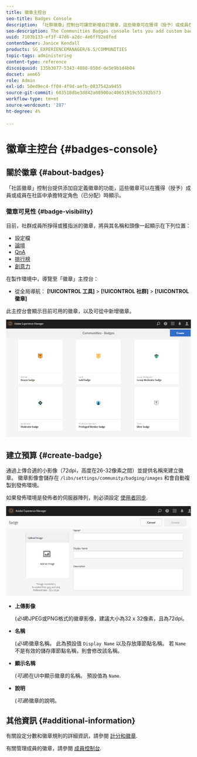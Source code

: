 ```yaml
---
title: 徽章主控台
seo-title: Badges Console
description: 「社群徽章」控制台可讓您新增自訂徽章，這些徽章可在獲得（授予）或成員在社群中承擔特定角色（已指派）時顯示給成員
seo-description: The Communities Badges console lets you add custom badges that can be displayed for members when earned (awarded) or when they take on a specific role in the community (assigned)
uuid: 7103b133-ef3f-47d6-a2dc-4e6ff92e8fed
contentOwner: Janice Kendall
products: SG_EXPERIENCEMANAGER/6.5/COMMUNITIES
topic-tags: administering
content-type: reference
discoiquuid: 135b3077-5343-4888-858d-de5e9b1d4b04
docset: aem65
role: Admin
exl-id: 50ed9ec4-ff04-4f9d-aefb-0837542a9455
source-git-commit: 603518dbe3d842a08900ac40651919c55392b573
workflow-type: tm+mt
source-wordcount: '287'
ht-degree: 4%

---
```


# 徽章主控台 {#badges-console}

## 關於徽章 {#about-badges}

「社區徽章」控制台提供添加自定義徽章的功能，這些徽章可以在獲得（授予）成員或成員在社區中承擔特定角色（已分配）時顯示。

### 徽章可見性 {#badge-visibility}

目前，社群成員所掙得或獲指派的徽章，將與其名稱和頭像一起顯示在下列位置：

* 設定檔
* [論壇](/help/communities/forum.md)
* [QnA](/help/communities/working-with-qna.md)
* [排行榜](/help/communities/enabling-leaderboard.md)
* [創意力](/help/communities/ideation-feature.md)

在製作環境中，導覽至「徽章」主控台：

* 從全局導航： **[!UICONTROL 工具]** > **[!UICONTROL 社群]** > **[!UICONTROL 徽章]**

此主控台會顯示目前可用的徽章，以及可從中新增徽章。

![徽章 — 首頁](assets/badges-homepage.png)

## 建立預算 {#create-badge}

通過上傳合適的小影像（72dpi，高度在26-32像素之間）並提供名稱來建立徽章。 徽章影像會儲存在 `/libs/settings/community/badging/images` 和會自動複製到發佈環境。

如果發佈環境是發佈者的伺服器陣列，則必須設定 [使用者同步](/help/communities/sync.md).

![建立徽章](assets/create-badge.png)

* **上傳影像**

   (*必填*)JPEG或PNG格式的徽章影像，建議大小為32 x 32像素，且為72dpi。

* **名稱**

   (*必填*)徽章名稱。 此為預設值 `Display Name` 以及存放庫節點名稱。 若 `Name` 不是有效的儲存庫節點名稱，則會修改該名稱。

* **顯示名稱**

   (*可選*)在UI中顯示徽章的名稱。 預設值為 `Name`.

* **說明**

   (*可選*)徽章的說明。

## 其他資訊 {#additional-information}

有關設定分數和徽章規則的詳細資訊，請參閱 [計分和徽章](/help/communities/implementing-scoring.md).

有關管理成員的徽章，請參閱 [成員控制台](/help/communities/members.md).
